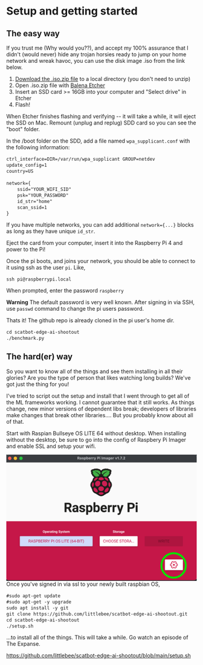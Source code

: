 # Setup and getting started

## The easy way

If you trust me (Why would you??), and accept my 100% assurance that I didn't (would never) hide any trojan horsies ready to jump on your home network and wreak havoc, you can use the disk image .iso from the link below.

1. [Download the .iso.zip file](https://drive.google.com/file/d/1x0tPy3iFA8inaSVATO7jO8zQiFyFZLPC/view?usp=sharing) to a local directory (you don't need to unzip)
1. Open .iso.zip file with [Balena Etcher](https://www.balena.io/etcher/)
1. Insert an SSD card >= 16GB into your computer and "Select drive" in Etcher
1. Flash!

When Etcher finishes flashing and verifying -- it will take a while, it will eject the SSD on Mac. Remount (unplug and replug) SDD card so you can see the "boot" folder.

In the /boot folder on the SDD, add a file named `wpa_supplicant.conf` with the following information:

```
ctrl_interface=DIR=/var/run/wpa_supplicant GROUP=netdev
update_config=1
country=US

network={
    ssid="YOUR_WIFI_SID"
    psk="YOUR_PASSWORD"
    id_str="home"
    scan_ssid=1
}
```

If you have multiple networks, you can add additional `network={...}` blocks as long as they have unique `id_str`.

Eject the card from your computer, insert it into the Raspberry Pi 4 and power to the Pi!

Once the pi boots, and joins your network, you should be able to connect to it using ssh as the user `pi`. Like,

```
ssh pi@raspberrypi.local
```

When prompted, enter the password `raspberry`

**Warning** The default password is very well known. After signing in via SSH, use `passwd` command to change the pi users password.

Thats it! The github repo is already cloned in the pi user's home dir.

```
cd scatbot-edge-ai-shootout
./benchmark.py
```

## The hard(er) way

So you want to know all of the things and see them installing in all their glories? Are you the type of person that likes watching long builds? We've got just the thing for you!

I've tried to script out the setup and install that I went through to get all of the ML frameworks working. I cannot guarantee that it still works. As things change, new minor versions of dependent libs break; developers of libraries make changes that break other libraries.... But you probably know about all of that.

Start with Raspian Bullseye OS LITE 64 without desktop. When installing without the desktop, be sure to go into the config of Raspbery Pi Imager and enable SSL and setup your wifi.

<img src="https://github.com/littlebee/scatbot-edge-ai-shootout/blob/main/docs/images/raspberry%20pi%20imager.png"
     alt="Raspberry Pi Imager"
     style="float: left; margin-right: 10px;" />

Once you've signed in via ssl to your newly built raspbian OS,

```
#sudo apt-get update
#sudo apt-get -y upgrade
sudo apt install -y git
git clone https://github.com/littlebee/scatbot-edge-ai-shootout.git
cd scatbot-edge-ai-shootout
./setup.sh
```

...to install all of the things. This will take a while. Go watch an episode of The Expanse.

https://github.com/littlebee/scatbot-edge-ai-shootout/blob/main/setup.sh

